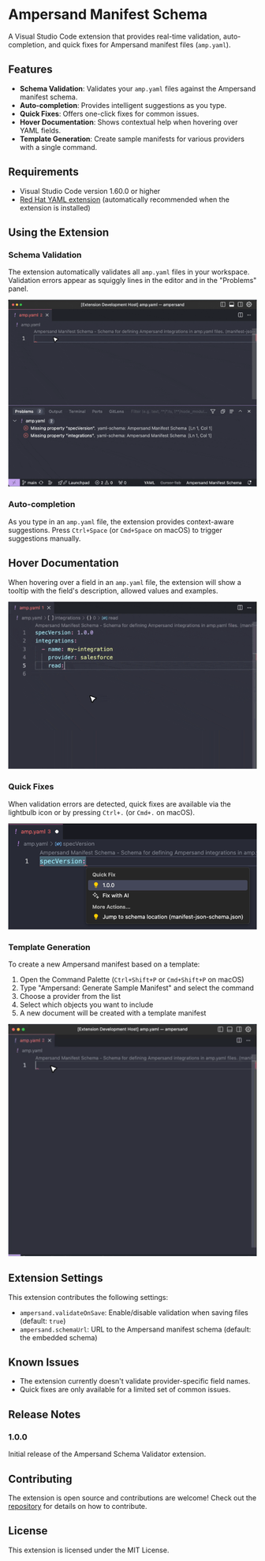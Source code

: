 # Ampersand Manifest Schema
A Visual Studio Code extension that provides real-time validation, auto-completion, and quick fixes for Ampersand manifest files (`amp.yaml`).

## Features

- **Schema Validation**: Validates your `amp.yaml` files against the Ampersand manifest schema.
- **Auto-completion**: Provides intelligent suggestions as you type.
- **Quick Fixes**: Offers one-click fixes for common issues.
- **Hover Documentation**: Shows contextual help when hovering over YAML fields.
- **Template Generation**: Create sample manifests for various providers with a single command.

## Requirements

- Visual Studio Code version 1.60.0 or higher
- [Red Hat YAML extension](https://marketplace.visualstudio.com/items?itemName=redhat.vscode-yaml) (automatically recommended when the extension is installed)

## Using the Extension

### Schema Validation

The extension automatically validates all `amp.yaml` files in your workspace. Validation errors appear as squiggly lines in the editor and in the "Problems" panel.

![Schema Validation](/images/schema-validation.gif)

### Auto-completion

As you type in an `amp.yaml` file, the extension provides context-aware suggestions. Press `Ctrl+Space` (or `Cmd+Space` on macOS) to trigger suggestions manually.


## Hover Documentation

When hovering over a field in an `amp.yaml` file, the extension will show a tooltip with the field's description, allowed values and examples.

![Hover Documentation](/images/hover-documentation.gif)

### Quick Fixes

When validation errors are detected, quick fixes are available via the lightbulb icon or by pressing `Ctrl+.` (or `Cmd+.` on macOS).

![Quick Fixes](/images/quick-fix.png)

### Template Generation

To create a new Ampersand manifest based on a template:

1. Open the Command Palette (`Ctrl+Shift+P` or `Cmd+Shift+P` on macOS)
2. Type "Ampersand: Generate Sample Manifest" and select the command
3. Choose a provider from the list
4. Select which objects you want to include
5. A new document will be created with a template manifest

![Template Generation](/images/template-generation.gif)

## Extension Settings

This extension contributes the following settings:

* `ampersand.validateOnSave`: Enable/disable validation when saving files (default: `true`)
* `ampersand.schemaUrl`: URL to the Ampersand manifest schema (default: the embedded schema)

## Known Issues

- The extension currently doesn't validate provider-specific field names.
- Quick fixes are only available for a limited set of common issues.

## Release Notes

### 1.0.0

Initial release of the Ampersand Schema Validator extension.

## Contributing

The extension is open source and contributions are welcome! Check out the [repository](https://github.com/amp-labs/vs-code-extension) for details on how to contribute.

## License

This extension is licensed under the MIT License.